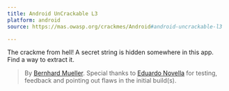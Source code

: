 ```yaml
---
title: Android UnCrackable L3
platform: android
source: https://mas.owasp.org/crackmes/Android#android-uncrackable-l3

---
```


The crackme from hell! A secret string is hidden somewhere in this app. Find a way to extract it.

> By [Bernhard Mueller](https://github.com/muellerberndt "Bernhard Mueller").
Special thanks to [Eduardo Novella](https://github.com/enovella "Eduardo Novella") for testing, feedback and pointing out flaws in the initial build(s).

